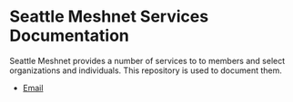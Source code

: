 # Seattle Meshnet Services Documentation

Seattle Meshnet provides a number of services to to members and select organizations and individuals.
This repository is used to document them.

* [Email](mail/)
